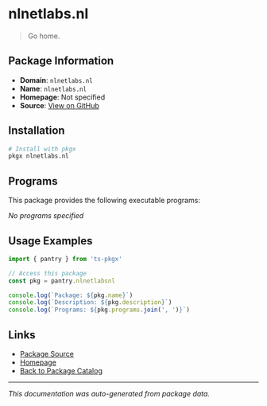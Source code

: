 # nlnetlabs.nl

> Go home.

## Package Information

- **Domain**: `nlnetlabs.nl`
- **Name**: `nlnetlabs.nl`
- **Homepage**: Not specified
- **Source**: [View on GitHub](https://github.com/pkgxdev/pantry/tree/main/projects/nlnetlabs.nl/package.yml)

## Installation

```bash
# Install with pkgx
pkgx nlnetlabs.nl
```

## Programs

This package provides the following executable programs:

*No programs specified*

## Usage Examples

```typescript
import { pantry } from 'ts-pkgx'

// Access this package
const pkg = pantry.nlnetlabsnl

console.log(`Package: ${pkg.name}`)
console.log(`Description: ${pkg.description}`)
console.log(`Programs: ${pkg.programs.join(', ')}`)
```

## Links

- [Package Source](https://github.com/pkgxdev/pantry/tree/main/projects/nlnetlabs.nl/package.yml)
- [Homepage](#)
- [Back to Package Catalog](../package-catalog.md)

---

*This documentation was auto-generated from package data.*
